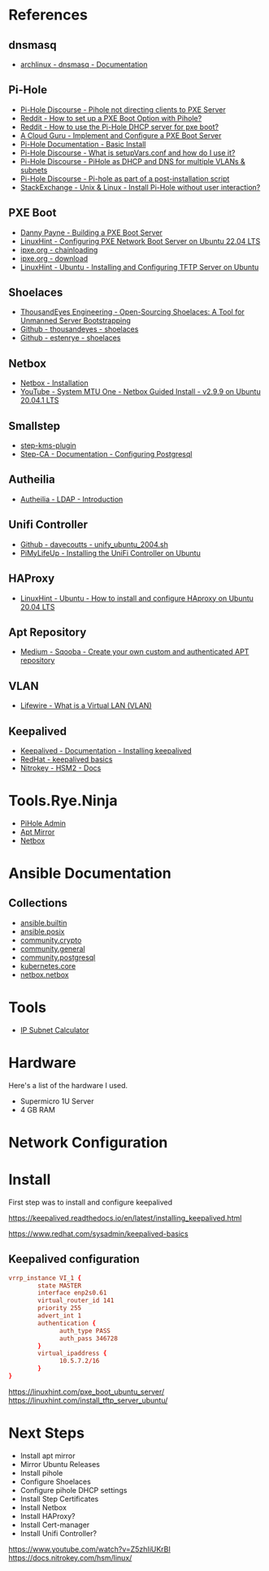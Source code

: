
# References

## dnsmasq
- [archlinux - dnsmasq - Documentation](https://wiki.archlinux.org/title/Dnsmasq#PXE_setup)


## Pi-Hole

- [Pi-Hole Discourse - Pihole not directing clients to PXE Server](https://discourse.pi-hole.net/t/pihole-not-directing-clients-to-pxe-server/12918)
- [Reddit - How to set up a PXE Boot Option with Pihole?](https://www.reddit.com/r/pihole/comments/kwj2bz/how_to_set_up_a_pxe_boot_option_with_pihole/)
- [Reddit - How to use the Pi-Hole DHCP server for pxe boot?](https://www.reddit.com/r/pihole/comments/5vshcz/how_to_use_the_pihole_dhcp_server_for_pxe_boot/)
- [A Cloud Guru - Implement and Configure a PXE Boot Server](https://learn.acloud.guru/course/91f1ddd0-51e0-4007-b992-21d60983aeaf/learn/ddf43678-74e1-4a79-8e34-51bfb162252e/03def8d6-be7b-4728-a228-39f776bad205/watch)
- [Pi-Hole Documentation - Basic Install](https://docs.pi-hole.net/main/basic-install/)
- [Pi-Hole Discourse - What is setupVars.conf and how do I use it?](https://discourse.pi-hole.net/t/what-is-setupvars-conf-and-how-do-i-use-it/3533)
- [Pi-Hole Discourse - PiHole as DHCP and DNS for multiple VLANs & subnets](https://discourse.pi-hole.net/t/pihole-as-dhcp-and-dns-for-multiple-vlans-subnets/45545/5)
- [Pi-Hole Discourse - Pi-hole as part of a post-installation script](https://discourse.pi-hole.net/t/pi-hole-as-part-of-a-post-installation-script/3523/5)
- [StackExchange - Unix & Linux - Install Pi-Hole without user interaction?](https://unix.stackexchange.com/questions/423715/install-pi-hole-without-user-interaction)

## PXE Boot
- [Danny Payne - Building a PXE Boot Server](https://dannypayne.me/?p=20)
- [LinuxHint - Configuring PXE Network Boot Server on Ubuntu 22.04 LTS](https://linuxhint.com/pxe_boot_ubuntu_server/)
- [ipxe.org - chainloading](https://ipxe.org/howto/chainloading)
- [ipxe.org - download](https://ipxe.org/download)
- [LinuxHint - Ubuntu - Installing and Configuring TFTP Server on Ubuntu](https://linuxhint.com/install_tftp_server_ubuntu/)

## Shoelaces
- [ThousandEyes Engineering - Open-Sourcing Shoelaces: A Tool for Unmanned Server Bootstrapping](https://www.thousandeyes.com/blog/open-sourcing-shoelaces-tool-for-unmanned-server-bootstrapping)
- [Github - thousandeyes - shoelaces](https://github.com/thousandeyes/shoelaces)
- [Github - estenrye - shoelaces](https://github.com/estenrye/shoelaces)

## Netbox
- [Netbox - Installation](https://docs.netbox.dev/en/stable/installation/)
- [YouTube - System MTU One - Netbox Guided Install - v2.9.9 on Ubuntu 20.04.1 LTS](https://www.youtube.com/watch?v=Z5zhIiUKrBI)

## Smallstep
- [step-kms-plugin](https://github.com/smallstep/step-kms-plugin)
- [Step-CA - Documentation - Configuring Postgresql](https://smallstep.com/docs/step-ca/configuration/#postgresql)

## Autheilia
- [Autheilia - LDAP - Introduction](https://www.authelia.com/integration/ldap/introduction/)

## Unifi Controller
- [Github - davecoutts - unify_ubuntu_2004.sh](https://gist.github.com/davecoutts/5ccb403c3d90fcf9c8c4b1ea7616948d)
- [PiMyLifeUp - Installing the UniFi Controller on Ubuntu](https://pimylifeup.com/ubuntu-unifi-controller/)

## HAProxy
- [LinuxHint - Ubuntu - How to install and configure HAproxy on Ubuntu 20.04 LTS](https://linuxhint.com/how-to-install-and-configure-haproxy-load-balancer-in-linux/)

## Apt Repository
- [Medium - Sqooba - Create your own custom and authenticated APT repository](https://medium.com/sqooba/create-your-own-custom-and-authenticated-apt-repository-1e4a4cf0b864)

## VLAN
- [Lifewire - What is a Virtual LAN (VLAN)](https://www.lifewire.com/virtual-local-area-network-817357)

## Keepalived
- [Keepalived - Documentation - Installing keepalived](https://keepalived.readthedocs.io/en/latest/installing_keepalived.html)
- [RedHat - keepalived basics](https://www.redhat.com/sysadmin/keepalived-basics)
- [Nitrokey - HSM2 - Docs](https://docs.nitrokey.com/hsm/linux/)

# Tools.Rye.Ninja

- [PiHole Admin](http://pihole.tools.rye.ninja/admin)
- [Apt Mirror](http://apt.tools.rye.ninja:30081)
- [Netbox](http://netbox.tools.rye.ninja:30082)

# Ansible Documentation

## Collections

- [ansible.builtin](https://docs.ansible.com/ansible/latest/collections/ansible/builtin/index.html#plugins-in-ansible-builtin)
- [ansible.posix](https://docs.ansible.com/ansible/latest/collections/ansible/posix/index.html#plugins-in-ansible-posix)
- [community.crypto](https://docs.ansible.com/ansible/latest/collections/community/crypto/index.html#plugins-in-community-crypto)
- [community.general](https://docs.ansible.com/ansible/latest/collections/community/general/index.html#plugins-in-community-general)
- [community.postgresql](https://docs.ansible.com/ansible/latest/collections/community/postgresql/index.html)
- [kubernetes.core](https://docs.ansible.com/ansible/latest/collections/kubernetes/core/index.html#plugins-in-kubernetes-core)
- [netbox.netbox](https://docs.ansible.com/ansible/latest/collections/netbox/netbox/index.html#plugins-in-netbox-netbox)

# Tools

- [IP Subnet Calculator](https://www.calculator.net/ip-subnet-calculator.html)

# Hardware

Here's a list of the hardware I used.

- Supermicro 1U Server
- 4 GB RAM

# Network Configuration

# Install

First step was to install and configure keepalived

https://keepalived.readthedocs.io/en/latest/installing_keepalived.html

https://www.redhat.com/sysadmin/keepalived-basics

## Keepalived configuration

```conf
vrrp_instance VI_1 {
        state MASTER
        interface enp2s0.61
        virtual_router_id 141
        priority 255
        advert_int 1
        authentication {
              auth_type PASS
              auth_pass 346728
        }
        virtual_ipaddress {
              10.5.7.2/16
        }
}
```
https://linuxhint.com/pxe_boot_ubuntu_server/
https://linuxhint.com/install_tftp_server_ubuntu/


# Next Steps
- Install apt mirror
- Mirror Ubuntu Releases
- Install pihole
- Configure Shoelaces
- Configure pihole DHCP settings
- Install Step Certificates
- Install Netbox
- Install HAProxy?
- Install Cert-manager
- Install Unifi Controller?


https://www.youtube.com/watch?v=Z5zhIiUKrBI
https://docs.nitrokey.com/hsm/linux/
